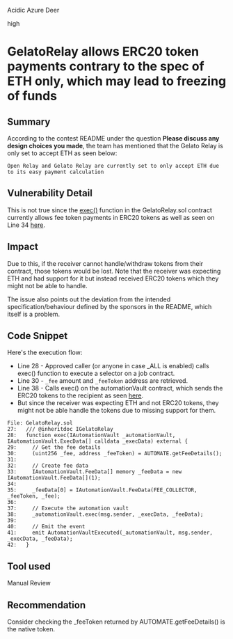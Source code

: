 Acidic Azure Deer

high

# GelatoRelay allows ERC20 token payments contrary to the spec of ETH only, which may lead to freezing of funds

## Summary

According to the contest README under the question **Please discuss any design choices you made**, the team has mentioned that the Gelato Relay is only set to accept ETH as seen below:
```solidity
Open Relay and Gelato Relay are currently set to only accept ETH due to its easy payment calculation
```

## Vulnerability Detail

This is not true since the [exec()](https://github.com/sherlock-audit/2024-04-xkeeper/blob/main/xkeeper-core/solidity/contracts/relays/GelatoRelay.sol#L28) function in the GelatoRelay.sol contract currently allows fee token payments in ERC20 tokens as well as seen on Line 34 [here](https://github.com/sherlock-audit/2024-04-xkeeper/blob/main/xkeeper-core/solidity/contracts/relays/GelatoRelay.sol#L34).

## Impact

Due to this, if the receiver cannot handle/withdraw tokens from their contract, those tokens would be lost. Note that the receiver was expecting ETH and had support for it but instead received ERC20 tokens which they might not be able to handle.

The issue also points out the deviation from the intended specification/behaviour defined by the sponsors in the README, which itself is a problem.

## Code Snippet

Here's the execution flow:
 - Line 28 - Approved caller (or anyone in case _ALL is enabled) calls exec() function to execute a selector on a job contract.
 - Line 30 - `_fee` amount and `_feeToken` address are retrieved. 
 - Line 38 - Calls exec() on the automationVault contract, which sends the ERC20 tokens to the recipient as seen [here](https://github.com/sherlock-audit/2024-04-xkeeper/blob/main/xkeeper-core/solidity/contracts/core/AutomationVault.sol#L442).
 - But since the receiver was expecting ETH and not ERC20 tokens, they might not be able handle the tokens due to missing support for them. 
```solidity
File: GelatoRelay.sol
27:   /// @inheritdoc IGelatoRelay
28:   function exec(IAutomationVault _automationVault, IAutomationVault.ExecData[] calldata _execData) external {
29:     // Get the fee details
30:     (uint256 _fee, address _feeToken) = AUTOMATE.getFeeDetails();
31: 
32:     // Create fee data
33:     IAutomationVault.FeeData[] memory _feeData = new IAutomationVault.FeeData[](1);
34:     
35:     _feeData[0] = IAutomationVault.FeeData(FEE_COLLECTOR, _feeToken, _fee);
36: 
37:     // Execute the automation vault
38:     _automationVault.exec(msg.sender, _execData, _feeData);
39: 
40:     // Emit the event
41:     emit AutomationVaultExecuted(_automationVault, msg.sender, _execData, _feeData);
42:   }

```

## Tool used

Manual Review

## Recommendation

Consider checking the _feeToken returned by AUTOMATE.getFeeDetails() is the native token. 